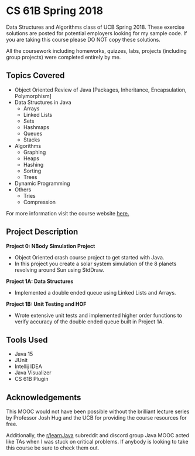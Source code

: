 # CS 61B Spring 2018

Data Structures and Algorithms class of UCB Spring 2018. These exercise solutions are posted for potential employers looking for my sample code. If you are taking this course please DO NOT copy these solutions. 

All the coursework including homeworks, quizzes, labs, projects (including group projects) were completed entirely by me. 

## Topics Covered
- Object Oriented Review of Java [Packages, Inheritance, Encapsulation, Polymorphism]
- Data Structures in Java 
    - Arrays
    - Linked Lists 
    - Sets
    - Hashmaps
    - Queues
    - Stacks
- Algorithms 
    - Graphing
    - Heaps
    - Hashing
    - Sorting
    - Trees 
- Dynamic Programming
- Others 
    - Tries
    - Compression

For more information visit the course website [here.](https://sp18.datastructur.es/)

## Project Description
**Project 0: NBody Simulation Project**
-   Object Oriented crash course project to get started with Java. 
-   In this project you create a solar system simulation of the 8 planets revolving around Sun using StdDraw.

**Project 1A: Data Structures**
-   Implemented a double ended queue using Linked Lists and Arrays. 

**Project 1B: Unit Testing and HOF**
-   Wrote extensive unit tests and implemented higher order functions to verify accuracy of the double ended queue built in Project 1A.

## Tools Used
- Java 15
- JUnit
- Intellij IDEA
- Java Visualizer 
- CS 61B Plugin

## Acknowledgements

This MOOC would not have been possible without the brilliant lecture series by Professor Josh Hug and the UCB for providing the course resources for free. 

Additionally, the [r/learnJava](https://www.reddit.com/r/learnjava/) subreddit and discord group Java MOOC acted like TAs when I was stuck on critical problems. If anybody is looking to take this course be sure to check them out. 